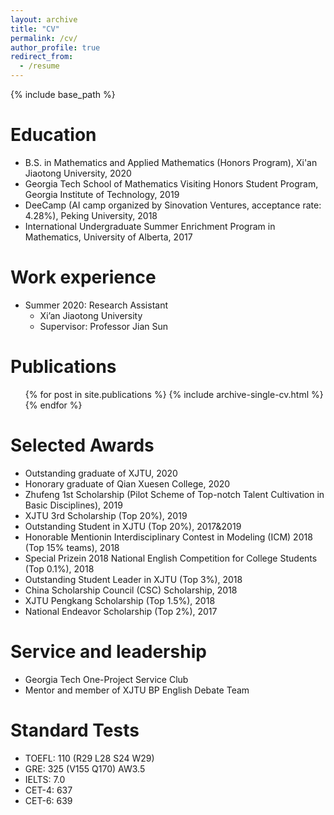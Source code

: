 ```yaml
---
layout: archive
title: "CV"
permalink: /cv/
author_profile: true
redirect_from:
  - /resume
---
```


{% include base_path %}

Education
======
* B.S. in Mathematics and Applied Mathematics (Honors Program), Xi'an Jiaotong University, 2020
* Georgia Tech School of Mathematics Visiting Honors Student Program, Georgia Institute of Technology, 2019
* DeeCamp (AI camp organized by Sinovation Ventures, acceptance rate: 4.28%), Peking University, 2018
* International Undergraduate Summer Enrichment Program in Mathematics, University of Alberta, 2017

Work experience
======
* Summer 2020: Research Assistant
  * Xi’an Jiaotong University
  * Supervisor: Professor Jian Sun
  

Publications
======
  <ul>{% for post in site.publications %}
    {% include archive-single-cv.html %}
  {% endfor %}</ul>
  
Selected Awards 
======
* Outstanding graduate of XJTU, 2020
* Honorary graduate of Qian Xuesen College, 2020
* Zhufeng 1st Scholarship (Pilot Scheme of Top-notch Talent Cultivation in Basic Disciplines), 2019
* XJTU 3rd Scholarship (Top 20%), 2019
* Outstanding Student in XJTU (Top 20%), 2017&2019
* Honorable Mentionin Interdisciplinary Contest in Modeling (ICM) 2018 (Top 15% teams), 2018
* Special Prizein 2018 National English Competition for College Students (Top 0.1%), 2018
* Outstanding Student Leader in XJTU (Top 3%), 2018
* China Scholarship Council (CSC) Scholarship, 2018
* XJTU Pengkang Scholarship (Top 1.5%), 2018
* National Endeavor Scholarship (Top 2%), 2017
  
Service and leadership
======
* Georgia Tech One-Project Service Club
* Mentor and member of XJTU BP English Debate Team

Standard Tests
======
* TOEFL: 110 (R29 L28 S24 W29)
* GRE: 325 (V155 Q170) AW3.5
* IELTS: 7.0
* CET-4: 637
* CET-6: 639

